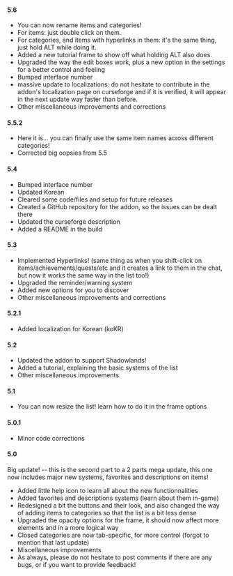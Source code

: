 #### **5.6**

- You can now rename items and categories!
- For items: just double click on them.
- For categories, and items with hyperlinks in them: it's the same thing, just hold ALT while doing it.
- Added a new tutorial frame to show off what holding ALT also does.
- Upgraded the way the edit boxes work, plus a new option in the settings for a better control and feeling
- Bumped interface number
- massive update to localizations: do not hesitate to contribute in the addon's localization page on curseforge and if it is verified, it will appear in the next update way faster than before.
- Other miscellaneous improvements and corrections

#### **5.5.2**

- Here it is... you can finally use the same item names across different categories!
- Corrected big oopsies from 5.5

#### **5.4**

- Bumped interface number
- Updated Korean
- Cleared some code/files and setup for future releases
- Created a GitHub repository for the addon, so the issues can be dealt there
- Updated the curseforge description
- Added a README in the build

#### **5.3**

- Implemented Hyperlinks! (same thing as when you shift-click on items/achievements/quests/etc and it creates a link to them in the chat, but now it works the same way in the list too!)
- Upgraded the reminder/warning system
- Added new options for you to discover
- Other miscellaneous improvements and corrections

#### **5.2.1**

- Added localization for Korean (koKR)

#### **5.2**

- Updated the addon to support Shadowlands!
- Added a tutorial, explaining the basic systems of the list
- Other miscellaneous improvements

#### **5.1**

- You can now resize the list! learn how to do it in the frame options

#### **5.0.1**

- Minor code corrections

#### **5.0**

Big update! -- this is the second part to a 2 parts mega update,
this one now includes major new systems, favorites and descriptions on items!

- Added little help icon to learn all about the new functionnalities
- Added favorites and descriptions systems (learn about them in-game)
- Redesigned a bit the buttons and their look, and also changed the way of adding items to categories so that the list is a bit less dense
- Upgraded the opacity options for the frame, it should now affect more elements and in a more logical way
- Closed categories are now tab-specific, for more control (forgot to mention that last update)
- Miscellaneous improvements
- As always, please do not hesitate to post comments if there are any bugs, or if you want to provide feedback!
